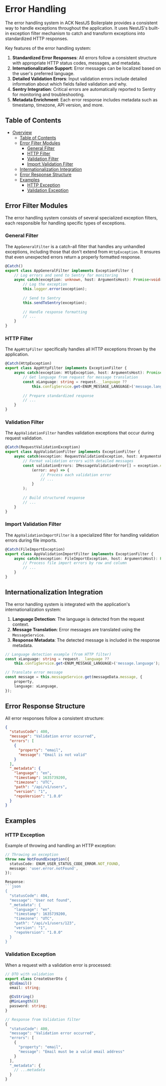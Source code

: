 # Error Handling

The error handling system in ACK NestJS Boilerplate provides a consistent way to handle exceptions throughout the application. It uses NestJS's built-in exception filter mechanism to catch and transform exceptions into standardized HTTP responses.

Key features of the error handling system:

1. **Standardized Error Responses**: All errors follow a consistent structure with appropriate HTTP status codes, messages, and metadata.
2. **Internationalization Support**: Error messages can be localized based on the user's preferred language.
3. **Detailed Validation Errors**: Input validation errors include detailed information about which fields failed validation and why.
4. **Sentry Integration**: Critical errors are automatically reported to Sentry for monitoring and troubleshooting.
5. **Metadata Enrichment**: Each error response includes metadata such as timestamp, timezone, API version, and more.

## Table of Contents
- [Overview](#overview)
  - [Table of Contents](#table-of-contents)
  - [Error Filter Modules](#error-filter-modules)
    - [General Filter](#general-filter)
    - [HTTP Filter](#http-filter)
    - [Validation Filter](#validation-filter)
    - [Import Validation Filter](#import-validation-filter)
  - [Internationalization Integration](#internationalization-integration)
  - [Error Response Structure](#error-response-structure)
  - [Examples](#examples)
    - [HTTP Exception](#http-exception)
    - [Validation Exception](#validation-exception)

## Error Filter Modules

The error handling system consists of several specialized exception filters, each responsible for handling specific types of exceptions.

### General Filter

The `AppGeneralFilter` is a catch-all filter that handles any unhandled exceptions, including those that don't extend from `HttpException`. It ensures that even unexpected errors return a properly formatted response.

```typescript
@Catch()
export class AppGeneralFilter implements ExceptionFilter {
    // Log errors and send to Sentry for monitoring
    async catch(exception: unknown, host: ArgumentsHost): Promise<void> {
        // Log the exception
        this.logger.error(exception);
        
        // Send to Sentry
        this.sendToSentry(exception);
        
        // Handle response formatting
        // ...
    }
}
```

### HTTP Filter

The `AppHttpFilter` specifically handles all HTTP exceptions thrown by the application.

```typescript
@Catch(HttpException)
export class AppHttpFilter implements ExceptionFilter {
    async catch(exception: HttpException, host: ArgumentsHost): Promise<void> {
        // Get language from request for message translation
        const xLanguage: string = request.__language ?? 
            this.configService.get<ENUM_MESSAGE_LANGUAGE>('message.language');
            
        // Prepare standardized response
        // ...
    }
}
```

### Validation Filter

The `AppValidationFilter` handles validation exceptions that occur during request validation.

```typescript
@Catch(RequestValidationException)
export class AppValidationFilter implements ExceptionFilter {
    async catch(exception: RequestValidationException, host: ArgumentsHost): Promise<void> {
        // Format validation errors with detailed messages
        const validationErrors: IMessageValidationError[] = exception.errors.map(
            (error: any) => {
                // Process each validation error
                // ...
            }
        );
        
        // Build structured response
        // ...
    }
}
```

### Import Validation Filter

The `AppValidationImportFilter` is a specialized filter for handling validation errors during file imports.

```typescript
@Catch(FileImportException)
export class AppValidationImportFilter implements ExceptionFilter {
    async catch(exception: FileImportException, host: ArgumentsHost): Promise<void> {
        // Process file import errors by row and column
        // ...
    }
}
```

## Internationalization Integration

The error handling system is integrated with the application's internationalization system:

1. **Language Detection**: The language is detected from the request context.
2. **Message Translation**: Error messages are translated using the `MessageService`.
3. **Response Metadata**: The detected message is included in the response metadata.

```typescript
// Language detection example (from HTTP filter)
const xLanguage: string = request.__language ?? 
    this.configService.get<ENUM_MESSAGE_LANGUAGE>('message.language');

// Translate error message
const message = this.messageService.get(messageData.message, {
    property,
    language: xLanguage,
});
```

## Error Response Structure

All error responses follow a consistent structure:

```json
{
  "statusCode": 400,
  "message": "Validation error occurred",
  "errors": [
    {
      "property": "email",
      "message": "Email is not valid"
    }
  ],
  "_metadata": {
    "language": "en",
    "timestamp": 1635739200,
    "timezone": "UTC",
    "path": "/api/v1/users",
    "version": "1",
    "repoVersion": "1.0.0"
  }
}
```

## Examples

### HTTP Exception

Example of throwing and handling an HTTP exception:

```typescript
// Throwing an exception
throw new NotFoundException({
  statusCode: ENUM_USER_STATUS_CODE_ERROR.NOT_FOUND,
  message: 'user.error.notFound',
});

Response:
```json
{
  "statusCode": 404,
  "message": "User not found",
  "_metadata": {
    "language": "en",
    "timestamp": 1635739200,
    "timezone": "UTC",
    "path": "/api/v1/users/123",
    "version": "1",
    "repoVersion": "1.0.0"
  }
}
```

### Validation Exception

When a request with a validation error is processed:

```typescript
// DTO with validation
export class CreateUserDto {
  @IsEmail()
  email: string;

  @IsString()
  @MinLength(8)
  password: string;
}

// Response from Validation filter
{
  "statusCode": 400,
  "message": "Validation error occurred",
  "errors": [
    {
      "property": "email",
      "message": "Email must be a valid email address"
    }
  ],
  "_metadata": {
    // ...metadata
  }
}
```
